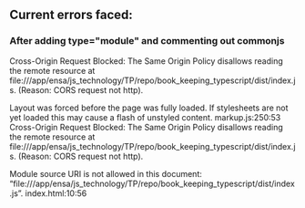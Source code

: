 ## Current errors faced:

### After adding type="module" and commenting out commonjs


Cross-Origin Request Blocked: The Same Origin Policy disallows reading the remote resource at file:///app/ensa/js_technology/TP/repo/book_keeping_typescript/dist/index.js. (Reason: CORS request not http).

Layout was forced before the page was fully loaded. If stylesheets are not yet loaded this may cause a flash of unstyled content. markup.js:250:53
Cross-Origin Request Blocked: The Same Origin Policy disallows reading the remote resource at file:///app/ensa/js_technology/TP/repo/book_keeping_typescript/dist/index.js. (Reason: CORS request not http).

Module source URI is not allowed in this document: “file:///app/ensa/js_technology/TP/repo/book_keeping_typescript/dist/index.js”. index.html:10:56
